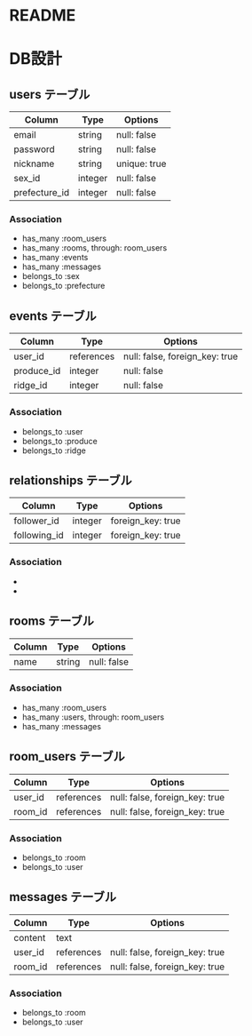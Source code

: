 # README

# DB設計

## users テーブル

| Column             | Type    | Options      |
| ------------------ | ------- | ------------ |
| email              | string  | null: false  |
| password           | string  | null: false  |
| nickname           | string  | unique: true |
| sex_id             | integer | null: false  |
| prefecture_id      | integer | null: false  |

### Association

- has_many :room_users
- has_many :rooms, through: room_users
- has_many :events
- has_many :messages
- belongs_to :sex
- belongs_to :prefecture

## events テーブル

| Column     | Type       | Options                        |
| ---------- | ---------- | ------------------------------ |
| user_id    | references | null: false, foreign_key: true |
| produce_id | integer    | null: false                    |
| ridge_id   | integer    | null: false                    |

### Association

- belongs_to :user
- belongs_to :produce
- belongs_to :ridge

## relationships テーブル

| Column       | Type    | Options           |
| ------------ | ------- | ----------------- |
| follower_id  | integer | foreign_key: true |
| following_id | integer | foreign_key: true |

### Association

- 
- 

## rooms テーブル

| Column | Type    | Options      |
| ------ | ------- | ------------ |
| name   | string  | null: false  |

### Association

- has_many :room_users
- has_many :users, through: room_users
- has_many :messages

## room_users テーブル

| Column  | Type       | Options                        |
| ------- | ---------- | ------------------------------ |
| user_id | references | null: false, foreign_key: true |
| room_id | references | null: false, foreign_key: true |

### Association

- belongs_to :room
- belongs_to :user

## messages テーブル

| Column  | Type       | Options                        |
| ------- | ---------- | ------------------------------ |
| content | text       |                                |
| user_id | references | null: false, foreign_key: true |
| room_id | references | null: false, foreign_key: true |

### Association

- belongs_to :room
- belongs_to :user